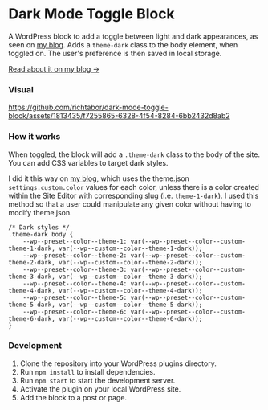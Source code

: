 # Dark Mode Toggle Block

A WordPress block to add a toggle between light and dark appearances, as seen on [my blog](https://rich.blog). Adds a `theme-dark` class to the body element, when toggled on. The user's preference is then saved in local storage. 

[Read about it on my blog →](https://rich.blog/dark-mode-toggle-block/)

### Visual

https://github.com/richtabor/dark-mode-toggle-block/assets/1813435/f7255865-6328-4f54-8284-6bb2432d8ab2

### How it works
When toggled, the block will add a `.theme-dark` class to the body of the site. You can add CSS variables to target dark styles. 

I did it this way on [my blog](https://rich.blog), which uses the theme.json `settings.custom.color` values for each color, unless there is a color created within the Site Editor with corresponding slug (i.e. `theme-1-dark`). I used this method so that a user could manipulate any given color without having to modify theme.json.

```
/* Dark styles */
.theme-dark body {
    --wp--preset--color--theme-1: var(--wp--preset--color--custom-theme-1-dark, var(--wp--custom--color--theme-1-dark));
    --wp--preset--color--theme-2: var(--wp--preset--color--custom-theme-2-dark, var(--wp--custom--color--theme-2-dark));
    --wp--preset--color--theme-3: var(--wp--preset--color--custom-theme-3-dark, var(--wp--custom--color--theme-3-dark));
    --wp--preset--color--theme-4: var(--wp--preset--color--custom-theme-4-dark, var(--wp--custom--color--theme-4-dark));
    --wp--preset--color--theme-5: var(--wp--preset--color--custom-theme-5-dark, var(--wp--custom--color--theme-5-dark));
    --wp--preset--color--theme-6: var(--wp--preset--color--custom-theme-6-dark, var(--wp--custom--color--theme-6-dark));
}
```

### Development

1. Clone the repository into your WordPress plugins directory.
2. Run `npm install` to install dependencies.
3. Run `npm start` to start the development server.
4. Activate the plugin on your local WordPress site.
5. Add the block to a post or page.
